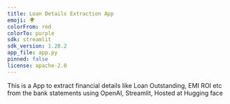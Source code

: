 ```yaml
---
title: Loan Details Extraction App
emoji: 🌍
colorFrom: red
colorTo: purple
sdk: streamlit
sdk_version: 1.28.2
app_file: app.py
pinned: false
license: apache-2.0
---
```


This is a App to extract financial details like Loan Outstanding, EMI ROI etc from the bank statements using 
OpenAI, Streamlit, Hosted at Hugging face
